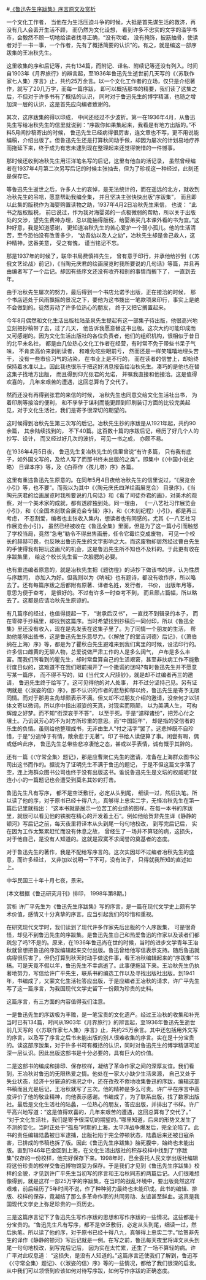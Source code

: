 #[《鲁迅先生序跋集》序言原文及赏析](https://www.vrrw.net/wx/14279.html)

一个文化工作者， 当他在为生活压迫斗争的时候，大抵是首先谋生活的救济，再没有几人会丢开生活不顾， 而仍然为文化设想， 看到许多不忠实的文字的滥竽书市，会毅然不顾一切地给读者找寻正确，“没有吹嘘， 没有掩饰，披筋抽骨，使读者对于一书一事，一个作者，先有了概括简要的认识”的。有之，就是编这一部序跋集的王冶秋先生。

这里收集的序和后记等，共有134篇，而附记、译名、附续记等还没有列入。时间自1903年《月界旅行》的辨言起，至1936年鲁迅先生逝世前几天写的《〈苏联作家七人集〉序言》止，共约25万余言。以一个文化工作者的立场，仅只是介绍著作，就写了20几万字，而每一篇序跋， 即可以概括那书的精要，我们读了这集之后，不但对于许多书有了概括的认识， 同时对于鲁迅先生的博学精湛，也随之增加深一层的认识，这是首先应向编者致谢的。

其次，这序跋集的得以印成， 中间还经过不少波折。第一在1936年4月，从鲁迅先生写给冶秋先生的信里就说到：“序跋你如果集起来，我看是有地方出版的。”不料5月间抄稿寄出的时候， 鲁迅先生已经病得很厉害，连文章也不写，更不用说能编稿，介绍出版了。但鲁迅先生还是打算秋间动手做，却因为屡次的计划易地疗养而拖延下来，终于成为有志未逮到现在整理起来还觉得惋惜的一件憾事。

那时候还收到冶秋先生用汪洋笔名写的后记，这里有他血的活记录， 虽然曾经编者在1937年4月第二次另写后记的时候主张抽去，但为了珍视这一种经过，此刻还是保存它。

等鲁迅先生逝世之后，许多人士的哀悼，是无法统计的，而在遥远的北方，就收到冶秋先生的吊唁，愿意帮助我编全集， 并且坚决主张快快出版“序跋集”， 而且即以此集的版税作为海婴购置读物之助，1937年4月2日冶秋先生来信， 也说： “此书之版权版税， 前已说过，作为我对海婴弟的一点极微弱的帮助，所以关于出版处的交涉，望先生费神办理，总以能抽得版税，给婴弟买几本课外看的书为宜。”这种好意，我是知道感谢， 更知道冶秋先生的苦心爱护一个弱小孤儿。他的生活清苦，至今恐怕没有改善多少， “幼吾幼以及人之幼”，冶秋先生却是舍己救人，这种精神，这番美意， 受之有愧， 谨当铭记不忘。

那是1937年的时候了，联华书局费慎祥先生， 曾有意于印行，并承他给抄到《〈苏俄文艺论战〉前记》，《当陶元庆君的绘画展览时我所要说的几句话》等篇，并且再由编者写了一个后记。却因有些序文还没有收齐和别的事情而搁下了， 一直到去年。



由于冶秋先生屡次的努力，最后得到一个书店允诺予出版，正在接洽的时候， 那个书店适处于风雨飘摇的景况之下，要他为这书拨出一笔款项来印行，事实上是绝不会做到的。徒然劳动了许多位热心的朋友， 终于又把它搁置起来。

今年8月偶然和文化生活出版社陆圣泉先生提起有这一部集子待出版，他很高兴地立刻把抄稿带了去，过了几天， 他告诉我愿意替这书出版。这次大约可能印成而又可感谢的。因为文化生活出版社的各位负责者，他们的组织机构，很相似于昔日的北平未名社， 都是由几位热心文化工作者在经营，有时常不免于带些书呆子气味， 不肯卖高价来剥削读者， 和难免吃些眼前亏， 然而还是一样笑嘻嘻地埋头苦干， 没有一些市侩习气的沾染， 在书业上是不行的， 而在读者的信誉上，却始终保持着水准以上。因此我也很乐于把这好消息报告给冶秋先生。凑巧的是他也在替这集子找地方出版， 而且得到仰光张君的允诺， 并嘱我直接和他接洽。这是值得欢喜的， 几年来艰苦的遭遇，这回总算有了交代了。

然而还没有再得到张君的来信的时候， 冶秋先生也同意交给文化生活社出书， 为着印刷等接洽的便利， 和不孳孳于谋利而能更顾到印刷装订方面的比较完美起见，对于文化生活社，我们是寄予很深切的期望的。

这时候得到冶秋先生第三次写的后记。冶秋先生抄的序跋是从1921年起，共约90余篇， 其余陆续找到的， 不下40篇。这百数十篇的序跋后记，经历了好几个人的抄写、设计， 而又经过好几次的波折， 可见一书之成， 亦颇不易。

在1936年4月5日夜， 鲁迅先生复冶秋先生的信里曾说“有许多篇， 只有我有底子，如外国文写的，及给人写了而那书终未出版的之类”。即集中《〈中国小说史略〉 日译本序》等，及《白莽作〈孩儿塔〉序》各篇。

这里有重违鲁迅先生原意的。在同年5月4日夜给冶秋先生的信里说过，“《展览会小引》等，也不要”。而我以为其中《〈陶元庆氏四洋绘画展览会〉 目录序》，《当陶元庆君的绘画展览时我所要说的几句话》和《看了司徒乔君的画》，对美术的观察，对一个美术家的成就，都有透辟独到处。同一理由， 《一八艺社习作展览会小引》，和《〈全国木刻联合展览会专辑〉序》，和《〈木刻纪程〉小引》，都是再三考虑， 不忍割爱，编者也主张收入集内，想读者也有同感的。尤其《一八艺社习作展览会小引》， 虽然已经被收在《鲁迅全集》里面，但是为了这一篇小引而触怒了学校当局，竟然“急电”勒令不得出售画册，任令它霉烂变成废物， 可见一个校长的赫赫可畏，也反映出鲁迅先生的文字影响之大。而这废物却居然经过曹白先生的手使得我有把玩这画尺的机会，这是鲁迅先生所不知也不及料的。于此更有收在序跋集里， 给这个校长先生留一次脸腮的必要。

也有重违编者原意的，就是冶秋先生把《题彷徨》的诗抄下做该书的序，认为性质与序跋同， 亦加入为好。但我则以为《呐喊》也有题诗，都没有收作序，所以略去了。还有每篇序跋之后都附有原著、译者名姓，发行者， 书价， 出版年月等，意思为便于查考， 是很好的。不过有许多一时查考不到， 而且颇占篇幅，所以略去了。这都是应请冶秋先生原谅的。

有几篇序的经过，也值得提起一下， “谢承后汉书”， 一直找不到辑录的本子， 而在零碎手抄稿里，却找到这篇序。当时希望找到抄稿后一同付印，所以《鲁迅全集》里还没有收入，现在是先发表在这集子里了。为了同情一个朋友的生活， 帮助他能够出些书，这是鲁迅先生乐意尽力。《〈解放了的堂吉诃德〉后记》，《〈萧伯纳在上海〉序》等，都是为了瞿秋白先生避难来到我们寓里的时候，设法印行的。许多信口雌黄的无聊人物，总爱说做严肃工作的人是多么阔气， 卢布是多么丰富。而我们所看到的瞿先生，却时常盘算自己的生活艰窘，甚至非扶病工作不能敷衍度日似的，这难道不在我们眼前揭开了一个撒谎的谜吗?有时鲁迅先生并不愿意写某一篇序， 而不得不写的，如《当代文人尺牍钞》，就是却不过编者再三的邀请， 鲁迅先生终于给写了。这可见得他的对人处事， 并不过分坚持己见。另有证明就是《〈淑姿的信〉序》，那不认识的作者的悲愁抑郁以终，鲁迅先生是寄予无限同情。而对于那男主角却颇表示不满。但又却不过朋友介绍的邀请，没奈何才以骈体文寄以微词，所以序中指出淑姿的天真，对现实而陨颠， 以为美满人生， 可构辉煌之好梦。而不知“衔深哀于不答”， 以至于死。于是“遽释诸纷”，把芳心付之壤土。乃讥讽芳心的不为对方所珍重的意思。而“中国韶年”， 却是指的受信者的乐生的负情。虽则给他整理成书，无非由生人“付之活字”罢了。这悲悼既不自珍惜，于是“分追悼于有情，散余悲于无著”。印了书给人读便算了事。闲尝有暇，偶或低吟此序， 鲁迅先生总带些悲凉凄怆之态，甚或以手表情，诚有慨乎其辞的。

还有一篇《〈守常全集〉题记》，那是应曹聚仁先生的邀请，准备在上海群众图书公司出这书而作的。据说为了证明先生不满于鲁迅的题记， 于是不但这篇文字落了空，连上海群众图书公司也终于没有出版这书。谁说鲁迅先生是文坛的权威呢?就连小小的一篇题记也会遭受到莫名其妙的打击。

鲁迅先生凡有写序， 都不是空泛敷衍，必定从头到尾， 细读一过，然后执笔。所以读了他的序，对于原书已经十得八九，真够得上忠实二字，无怪冶秋先生在第一篇后记里就指出： “这本书就是展示一位苦工的业绩的图样。在每一本书的序跋里，就很可以看见他的铁腕在精心的开发着土石”。例如他给贺非先生译《静静的顿河》写后记之前，每天夜里将译本从头到尾一句句地校改， 到写完后记后， 实在因为工作太繁累赶忙而没有休息之故， 曾经生了一场并不算轻的病，这损失，对于他自己，是没有人知道的。这就是寂寞不求闻誉的奠基者的态度。

对于鲁迅先生的著作，我是不配给写序言的。这次实因却不过编者冶秋先生的盛意，而许多经过， 又非加以说明一下不可，没有法子， 只得就我所知的直述如上。

中华民国三十年十月七夜，景宋。

(本文根据《鲁迅研究月刊》排印， 1998年第8期。)

赏析 许广平先生为《鲁迅先生序跋集》写的序言，是一篇在现代文学史上颇有学术价值，感情又十分真挚的序言。应当引起我们的珍惜和重视。

在研究现代文学时，我们读到了现代许多作家先后出版的个人序跋集， 可是很奇怪，却见不到鲁迅先生的序跋集。是鲁迅先生自己和热爱鲁迅的作家以及读者们都疏忽了吗?不是的。原来，在1936年鲁迅尚在世的时候，当时的进步文学青年王冶秋就曾想把鲁迅的序跋编辑起来交付出版。鲁迅曾给他写信表示支持。随后鲁迅就病得很厉害了，但仍打算到秋天时动手做这件事，看王冶秋编辑起来的“序跋集”书稿。可是天竟不假以年，鲁迅先生不幸病逝了。此事便拖延下来。王冶秋先生仍执著地努力，写信给许广平先生，联系书的编选工作以及寻找出版社出版。到1941年，书编成了，又蒙文化生活社答应出版，于是应编者王冶秋的请求，许广平先生写了这一篇序言，为我国现代文学史留下一份颇为珍贵的史料。

这篇序言，有三方面的内容值得我们注意。

一是鲁迅先生的序跋极为丰赡，是一笔宝贵的文化遗产。经过王冶秋的收集和补充当时已有134篇，时间从1903年《月界旅行》的辨言起，至1936年鲁迅先生逝世前几天写的《〈苏联作家七人集〉序言》止，共约25万余言。其中还包括用外文写的序言，以及写了序言之后书未能出版的别人很难收集的序言。实在是十分宝贵的。读这部序跋集，对于许多书可有概括的认识，同时对鲁迅先生的博学精湛可加深一层认识。因此出版这部书是十分必要的，具有巨大的价值。

二是这部书的编成和排印、保存校样，凝结了革命作家之间的深厚友谊。我们看到，王冶秋对鲁迅的无限热爱之情。他处在一家大小缺少生活来源， 自己又处于失业状态，经济十分窘迫的境况之中，还在孜孜不倦地收集鲁迅的序跋，编辑这部书稿而且光是后记，王冶秋就写了三次。他的精神是多么可贵。许广平在序言中高度评价了他的敬业精神，向他表示感谢。书编成了，为了联系出版，找了数家出版社。最后是文化生活社的陆蠡，一位热心的朋友，答应出版，并排出了书样。许广平高兴地写道：“这是值得欢喜的，几年来艰苦的遭遇，这回总算有了交代了。” “对于文化生活社，我们是寄予很深切的期望的。”哪里知道，后来的形势又发生了不测的变化。当时正处于“孤岛”时期的上海，太平洋战争爆发后，完全沦陷了。此书的责任编辑陆蠡被日军逮捕，出版社陷于完全停顿状态，陆蠡后来还被日寇杀害，已排成的书稿也拆了版。因此《鲁迅先生序跋集》胎死腹中，始终也未能出版。直到1946年巴金回到上海，在文化生活出版社的积存校样中找到了“序跋集”仅存的一份校样，他完好保存下来。1998年时，巴金委托人民文学出版社编辑将这份珍贵的校样交鲁迅博物馆妥为保存。于是我们才见到《鲁迅先生序跋集》校样的全貌，才见到许广平先生当初写的序言和王冶秋同志的两篇后记。人们很难想像得到，就是这样一部25万字的序跋集，在当时的战乱环境中，要出版竟然这样艰难，前后经历了5年时间不说，作了种种努力最终也未能印成。此书的编辑、排版、校样的保存，竟凝结了那么多革命作家的共同劳动、友谊甚至鲜血。这真是我国现代文学史上弥足珍贵的一页历史。

三是这篇序言记下了鲁迅先生写作序跋的思想和写作序跋的一些情况。这些都是十分宝贵的。“鲁迅先生凡有写序，都不是空泛敷衍，必定从头到尾，细读一过，然后执笔。所以读了他的序，对于原书已经十得八九，真够得上忠实二字。”给贺非先生的译作《静静的顿河》写后记就是一例。在写之前，鲁迅每天夜里将译文从头到尾一句句地校改，到写完后记后， 因为实在太忙累，还生了一场不算轻的病。许广平对此叹息道： “这损失，是没有人知道的。”这篇序言还使我们了解到，鲁迅写《〈守常全集〉题记》、《〈淑姿的信〉序》等的一些情况，都给了我们很深的启发。从中我们可以领悟到应该如何对待写序跋，如何写作序跋的正确态度。

